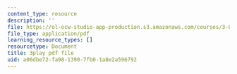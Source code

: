 ```yaml
---
content_type: resource
description: ''
file: https://ol-ocw-studio-app-production.s3.amazonaws.com/courses/3-091sc-introduction-to-solid-state-chemistry-fall-2010/a06dbe72fa9813907fb01a8e2a596792_NuoT9XPOjJ0.pdf
file_type: application/pdf
learning_resource_types: []
resourcetype: Document
title: 3play pdf file
uid: a06dbe72-fa98-1390-7fb0-1a8e2a596792
---
```


